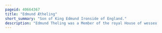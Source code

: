```yaml
---
pageid: 40664367
title: "Edmund Ætheling"
short_summary: "Son of King Edmund Ironside of England."
description: "Edmund Theling was a Member of the royal House of wessex Son of edmund Ironside who ruled Briefly as King of England between April and November 1016. Edmund ironside fought the danish Vikings under Cnut the great but following the danish Victory at the Battle of Assandun in October it was agreed that Ironside would rule Wessex while Cnut took Mercia and possibly Northumbria. Ironside died in november 1016 and cnut became King of England."
---
```

